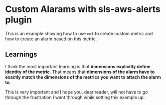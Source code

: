 # Custom Alarams with sls-aws-alerts plugin

This is an example showing how to use `emf` to create custom metric and how to create an alarm based on this metric.

## Learnings

I think the most important learning is that **dimensions explicitly define identity of the metric**. That means that **dimensions of the alarm have to exactly match the dimensions of the metrics you want to attach the alarm to**.

This is very important and I hope you, dear reader, will not have to go through the frustration I went through while setting this example up.
